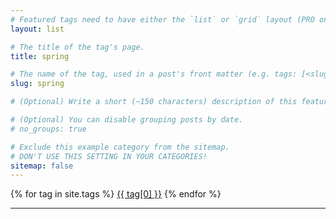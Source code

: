 ```yaml
---
# Featured tags need to have either the `list` or `grid` layout (PRO only).
layout: list

# The title of the tag's page.
title: spring

# The name of the tag, used in a post's front matter (e.g. tags: [<slug>]).
slug: spring

# (Optional) Write a short (~150 characters) description of this featured tag.

# (Optional) You can disable grouping posts by date.
# no_groups: true

# Exclude this example category from the sitemap.
# DON'T USE THIS SETTING IN YOUR CATEGORIES!
sitemap: false
---
```

<div class="tags-expo-list">
  {% for tag in site.tags %}
  <a href="/posts/tag-{{ tag[0] | slugify }}" class="post-tag">{{ tag[0] }}</a>
  {% endfor %}
</div>
<hr/>
